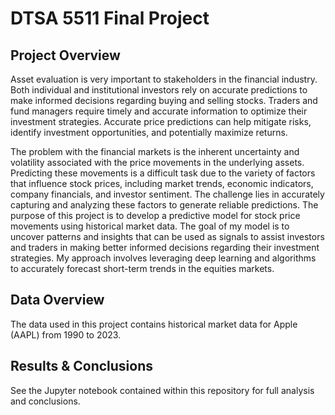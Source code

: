 # DTSA 5511 Final Project

## Project Overview
Asset evaluation is very important to stakeholders in the financial industry. Both individual and institutional investors rely on accurate predictions to make informed decisions regarding buying and selling stocks. Traders and fund managers require timely and accurate information to optimize their investment strategies. Accurate price predictions can help mitigate risks, identify investment opportunities, and potentially maximize returns.

The problem with the financial markets is the inherent uncertainty and volatility associated with the price movements in the underlying assets. Predicting these movements is a difficult task due to the variety of factors that influence stock prices, including market trends, economic indicators, company financials, and investor sentiment. The challenge lies in accurately capturing and analyzing these factors to generate reliable predictions. The purpose of this project is to develop a predictive model for stock price movements using historical market data. The goal of my model is to uncover patterns and insights that can be used as signals to assist investors and traders in making better informed decisions regarding their investment strategies. My approach involves leveraging deep learning and algorithms to accurately forecast short-term trends in the equities markets.

## Data Overview
The data used in this project contains historical market data for Apple (AAPL) from 1990 to 2023.

## Results & Conclusions
See the Jupyter notebook contained within this repository for full analysis and conclusions.
